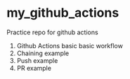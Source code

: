# my_github_actions
Practice repo for github actions

1. Github Actions basic basic workflow   
2. Chaining example
3. Push example
4. PR example